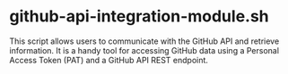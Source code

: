 # github-api-integration-module.sh
This script allows users to communicate with the GitHub API and retrieve information. It is a handy tool for accessing GitHub data using a Personal Access Token (PAT) and a GitHub API REST endpoint.
